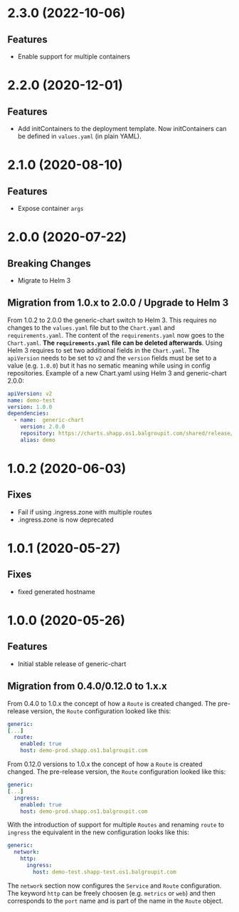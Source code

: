 # 2.3.0 (2022-10-06)
## Features
- Enable support for multiple containers

# 2.2.0 (2020-12-01)
## Features
- Add initContainers to the deployment template. Now initContainers can be defined in `values.yaml` (in plain YAML).

# 2.1.0 (2020-08-10)
## Features
- Expose container `args`

# 2.0.0 (2020-07-22)
## Breaking Changes
- Migrate to Helm 3

## Migration from 1.0.x to 2.0.0 / Upgrade to Helm 3
From 1.0.2 to 2.0.0 the generic-chart switch to Helm 3. This requires no changes to the `values.yaml` file but to the `Chart.yaml` and `requirements.yaml`. The content of the `requirements.yaml` now goes to the `Chart.yaml`. **The `requirements.yaml` file can be deleted afterwards**. Using Helm 3 requires to set two additional fields in the `Chart.yaml`. The `apiVersion` needs to be set to `v2` and the `version` fields must be set to a value (e.g. `1.0.0`) but it has no sematic meaning while using in config repositories.
Example of a new Chart.yaml using Helm 3 and generic-chart 2.0.0:
```yaml
apiVersion: v2
name: demo-test
version: 1.0.0
dependencies:
  - name:  generic-chart
    version: 2.0.0
    repository: https://charts.shapp.os1.balgroupit.com/shared/release/
    alias: demo
```

# 1.0.2 (2020-06-03)
## Fixes
- Fail if using .ingress.zone with multiple routes
- .ingress.zone is now deprecated 

# 1.0.1 (2020-05-27)
## Fixes
- fixed generated hostname

# 1.0.0 (2020-05-26)
## Features
- Initial stable release of generic-chart

## Migration from 0.4.0/0.12.0 to 1.x.x
From 0.4.0 to 1.0.x the concept of how a `Route` is created changed. The pre-release version, the `Route` configuration looked like this:
```yaml
generic:
[...]
  route:
    enabled: true
    host: demo-prod.shapp.os1.balgroupit.com
```
From 0.12.0 versions to 1.0.x the concept of how a `Route` is created changed. The pre-release version, the `Route` configuration looked like this:
```yaml
generic:
[...]
  ingress:
    enabled: true
    host: demo-prod.shapp.os1.balgroupit.com
```

With the introduction of support for multiple `Routes` and renaming `route` to `ingress` the equivalent in the new configuration looks like this:
```yaml
generic:
  network:
    http:
      ingress:
        host: demo-test.shapp-test.os1.balgroupit.com

``` 
The `network` section now configures the `Service` and `Route` configuration. The keyword `http` can be freely choosen (e.g. `metrics` or `web`) and then corresponds to the `port` name and is part of the name in the `Route` object.

